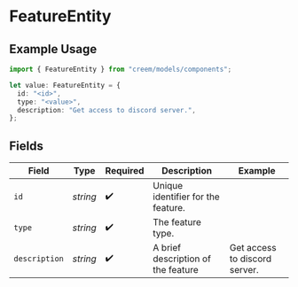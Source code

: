 # FeatureEntity

## Example Usage

```typescript
import { FeatureEntity } from "creem/models/components";

let value: FeatureEntity = {
  id: "<id>",
  type: "<value>",
  description: "Get access to discord server.",
};
```

## Fields

| Field                              | Type                               | Required                           | Description                        | Example                            |
| ---------------------------------- | ---------------------------------- | ---------------------------------- | ---------------------------------- | ---------------------------------- |
| `id`                               | *string*                           | :heavy_check_mark:                 | Unique identifier for the feature. |                                    |
| `type`                             | *string*                           | :heavy_check_mark:                 | The feature type.                  |                                    |
| `description`                      | *string*                           | :heavy_check_mark:                 | A brief description of the feature | Get access to discord server.      |